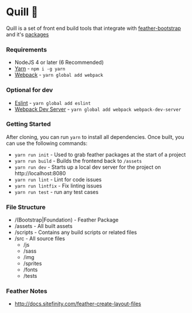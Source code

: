 # Quill :penguin:

Quill is a set of front end build tools that integrate with [feather-bootstrap](https://github.com/Sitefinity/feather) and it's [packages](https://github.com/Sitefinity/feather-packages)

### Requirements

- NodeJS 4 or later (6 Recommended)
- [Yarn](https://yarnpkg.com) - `npm i -g yarn`
- [Webpack](https://webpack.github.io/) - `yarn global add webpack`

### Optional for dev

- [Eslint](http://eslint.org/) - `yarn global add eslint`
- [Webpack Dev Server](https://webpack.github.io/docs/webpack-dev-server.html) - `yarn global add webpack webpack-dev-server`

### Getting Started

After cloning, you can run `yarn` to install all dependencies. Once built, you can use the following commands:

- `yarn run init` - Used to grab feather packages at the start of a project
- `yarn run build` - Builds the frontend back to `/assets`
- `yarn run dev`  - Starts up a local dev server for the project on http://localhost:8080
- `yarn run lint` - Lint for code issues
- `yarn run lintfix` - Fix linting issues
- `yarn run test` - run any test cases

### File Structure

- /(Bootstrap|Foundation) - Feather Package
- /assets - All built assets
- /scripts - Contains any build scripts or related files
- /src - All source files
  - /js
  - /sass
  - /img
  - /sprites
  - /fonts
  - /tests

### Feather Notes

- http://docs.sitefinity.com/feather-create-layout-files
